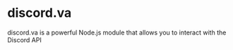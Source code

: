 # discord.va
discord.va is a powerful Node.js  module that allows you to interact with the Discord API 
